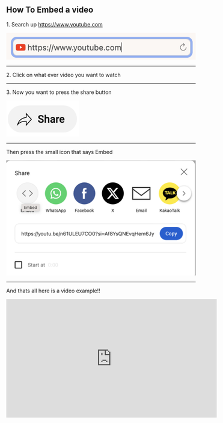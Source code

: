 <!DOCTYPE .html>

<h2>How To Embed a video</h2>

<p>1. Search up <a href="https://www.youtube.com">https://www.youtube.com</a></p>

<img src="Screenshot 2024-07-30 at 3.13.49 PM.png" alt="Girl in a jacket">
<hr>
<p>2. Click on what ever video you want to watch</p>
<hr>
<p>3. Now you want to press the share button</p>
<img src="Screenshot 2024-07-30 at 3.18.57 PM.png" alt="Girl in a jacket">
<hr>
<p>Then press the small icon that says Embed</p>
<img src="Screenshot 2024-07-30 at 4.06.17 PM.png" alt="Girl in a jacket">
<hr>
<p>And thats all here is a video example!!</p>

<iframe width="560" height="315" src="https://www.youtube.com/embed/ZnuwB35GYMY?si=fKDgzoj9z2mjH14V" title="YouTube video player" frameborder="0" allow="accelerometer; autoplay; clipboard-write; encrypted-media; gyroscope; picture-in-picture; web-share" referrerpolicy="strict-origin-when-cross-origin" allowfullscreen></iframe>	
